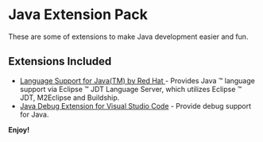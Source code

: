 # Java Extension Pack

These are some of extensions to make Java development easier and fun. 

## Extensions Included

* [Language Support for Java(TM) by Red Hat ](https://marketplace.visualstudio.com/items?itemName=redhat.java) - Provides Java ™ language support via Eclipse ™ JDT Language Server, which utilizes Eclipse ™ JDT, M2Eclipse and Buildship. 
* [Java Debug Extension for Visual Studio Code](https://marketplace.visualstudio.com/items?itemName=vscjava.vscode-java-debug) - Provide debug support for Java. 

**Enjoy!**